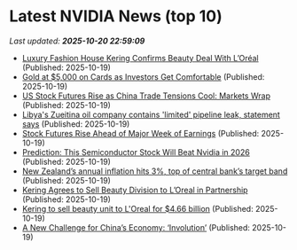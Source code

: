 # Latest NVIDIA News (top 10)
_Last updated: **2025-10-20 22:59:09**_

- [Luxury Fashion House Kering Confirms Beauty Deal With L’Oréal](https://biztoc.com/x/ed3f5544a2b29183) (Published: 2025-10-19)
- [Gold at $5,000 on Cards as Investors Get Comfortable](https://biztoc.com/x/4a1cc2562f9df9ea) (Published: 2025-10-19)
- [US Stock Futures Rise as China Trade Tensions Cool: Markets Wrap](https://biztoc.com/x/638f868cbea98c19) (Published: 2025-10-19)
- [Libya's Zueitina oil company contains 'limited' pipeline leak, statement says](https://biztoc.com/x/cf5bd8bef2fa841c) (Published: 2025-10-19)
- [Stock Futures Rise Ahead of Major Week of Earnings](https://biztoc.com/x/5f17b4b4b34b6c2d) (Published: 2025-10-19)
- [Prediction: This Semiconductor Stock Will Beat Nvidia in 2026](https://biztoc.com/x/ad3e58460a3f95c5) (Published: 2025-10-19)
- [New Zealand’s annual inflation hits 3%, top of central bank’s target band](https://biztoc.com/x/e1487e8400dea6b0) (Published: 2025-10-19)
- [Kering Agrees to Sell Beauty Division to L’Oreal in Partnership](https://biztoc.com/x/797ac6d0e2ba6e4f) (Published: 2025-10-19)
- [Kering to sell beauty unit to L'Oreal for $4.66 billion](https://biztoc.com/x/f4213f4ba545a639) (Published: 2025-10-19)
- [A New Challenge for China’s Economy: ‘Involution’](https://biztoc.com/x/f94f7e323be03a9a) (Published: 2025-10-19)
